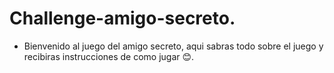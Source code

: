 <h1>Challenge-amigo-secreto.</h1>

- Bienvenido al juego del amigo secreto, aqui sabras todo sobre el juego y recibiras instrucciones de como jugar 😊.
